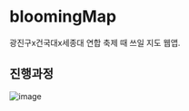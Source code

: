 # bloomingMap

광진구x건국대x세종대 연합 축제 때 쓰일 지도 웹앱.

## 진행과정

![image](https://github.com/B-SeungJin/bloomingMap/assets/96096917/bf024ab4-d217-475e-9f01-6c0779660fcf)

